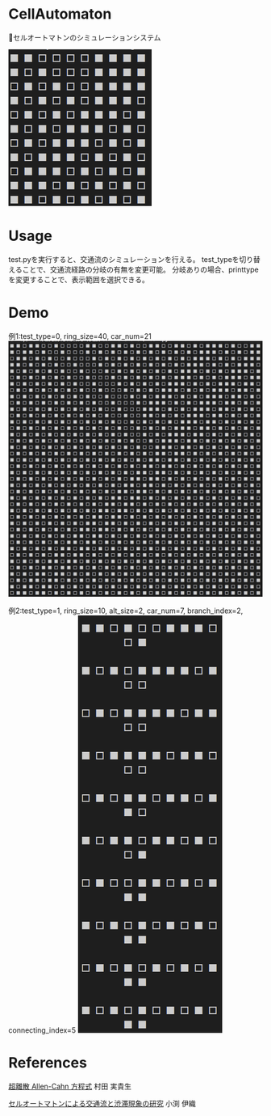 # CellAutomaton
セルオートマトンのシミュレーションシステム

![シミュレーション例](images/sample1.png)

# Usage
test.pyを実行すると、交通流のシミュレーションを行える。
test_typeを切り替えることで、交通流経路の分岐の有無を変更可能。
分岐ありの場合、printtypeを変更することで、表示範囲を選択できる。

# Demo
例1:test_type=0, ring_size=40, car_num=21
![実行例1](images/sample2.png)

例2:test_type=1, ring_size=10, alt_size=2, car_num=7, branch_index=2, connecting_index=5
![実行例2](images/sample3.png)


# References
[超離散 Allen-Cahn 方程式](http://www.kurims.kyoto-u.ac.jp/~kyodo/kokyuroku/contents/pdf/1796-20.pdf) 村田 実貴生

[セルオートマトンによる交通流と渋滞現象の研究](http://www.gem.aoyama.ac.jp/~kyo/sotsuken/2010/obuchi_sotsuron_2010.pdf) 小渕 伊織
